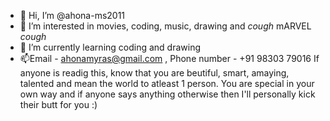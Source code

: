 - 👋 Hi, I’m @ahona-ms2011
- 👀 I’m interested in movies, coding, music, drawing and *cough* mARVEL *cough*
- 🌱 I’m currently learning coding and drawing 
- 📫Email - ahonamyras@gmail.com , Phone number - +91 98303 79016
If anyone is readig this, know that you are beutiful, smart, amaying, talented and mean the world to atleast 1 person. You are special in your own way and if anyone says anything otherwise then I'll personally kick their butt for you :)
<!---
ahona-ms2011/ahona-ms2011 is a ✨ special ✨ repository because its `README.md` (this file) appears on your GitHub profile.
You can click the Preview link to take a look at your changes.
--->
